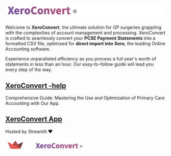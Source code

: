 ![ZeroConvert](https://github.com/janduplessis883/project-xeroconvert/blob/master/images/xc3.png?raw=true)
---
Welcome to **XeroConvert**, the ultimate solution for GP surgeries grappling with the complexities of account management and processing. XeroConvert is crafted to seamlessly convert your **PCSE Payment Statements** into a formatted CSV file, optimised for **direct import into Xero**, the leading Online Accounting software.

Experience unparalleled efficiency as you process a full year's worth of statements in less than an hour. Our easy-to-follow guide will lead you every step of the way. 

## [XeroConvert -help](https://janduplessis.notion.site/janduplessis/XeroConvert-Help-4a8586902d1a4adfaed23fcfa610fbdb)
Comprehensive Guide: Mastering the Use and Optimization of Primary Care Accounting with Our App.

## [XeroConvert App](https://project-xeroconvert-5wwwfud29dg28pjhchpbsh.streamlit.app/)
Hosted by Streamlit ❤️




<img src="https://github.com/janduplessis883/project-xeroconvert/blob/master/images/streamitapp.png?raw=true" width=250>


